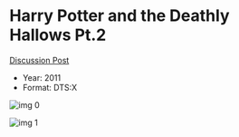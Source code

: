 # Harry Potter and the Deathly Hallows Pt.2

[Discussion Post](https://www.avsforum.com/threads/bass-eq-for-filtered-movies.2995212/post-56876114)

* Year: 2011
* Format: DTS:X

![img 0](https://i.imgur.com/1eKlFwQ.jpg)

![img 1](https://i.imgur.com/C50tM98.jpg)

